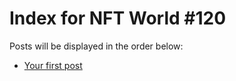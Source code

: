 # Index for NFT World #120
Posts will be displayed in the order below:

- [Your first post](./001-first.md)

